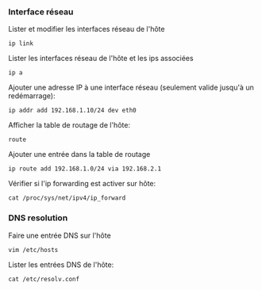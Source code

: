 ### Interface réseau

Lister et modifier les interfaces réseau de l'hôte
 ```
ip link
```

Lister les interfaces réseau de l'hôte et les ips associées
```
ip a
```

Ajouter une adresse IP à une interface réseau (seulement valide jusqu'à un redémarrage):
```
ip addr add 192.168.1.10/24 dev eth0
```

Afficher la table de routage de l'hôte:
```
route
```

Ajouter une entrée dans la table de routage
```
ip route add 192.168.1.0/24 via 192.168.2.1
```

Vérifier si l'ip forwarding est activer sur hôte:
```
cat /proc/sys/net/ipv4/ip_forward
```

### DNS resolution

Faire une entrée DNS sur l'hôte
```
vim /etc/hosts
```

Lister les entrées DNS  de l'hôte:
```
cat /etc/resolv.conf
```
